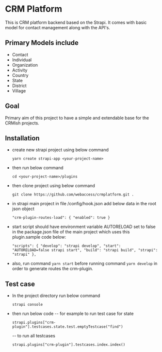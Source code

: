 # CRM Platform

This is CRM platform backend based on the Strapi. It comes with basic model for contact management along with the API's.

## Primary Models include

- Contact
- Individual
- Organization
- Activity
- Country
- State
- District
- Village

## Goal

Primary aim of this project to have a simple and extendable base for the CRMish projects.

## Installation

- create new strapi project using below command

  `yarn create strapi-app <your-project-name>`

- then run below command

  `cd <your-project-name>/plugins`

- then clone project using below command

  `git clone https://github.com/webaccess/crmplatform.git .`
  
- in strapi main project in file /config/hook.json add below data in the root json object
    
    ```"crm-plugin-routes-load": { "enabled": true }```

- start script should have environment variable AUTORELOAD set to false in the package.json file of the main project which uses this plugin.sample code below:

  `"scripts": { "develop": "strapi develop", "start": "AUTORELOAD=false strapi start", "build": "strapi build", "strapi": "strapi" },`
  
- also, run command
  `yarn start`
  before running command
  `yarn develop`
  in order to generate routes the crm-plugin.

## Test case

- In the project directory run below command

  `strapi console`

- then run below code
  -- for example to run test case for state

  `strapi.plugins["crm-plugin"].testcases.state.test.emptyTestcase("find")`

  -- to run all testcases

  `strapi.plugins["crm-plugin"].testcases.index.index()`
